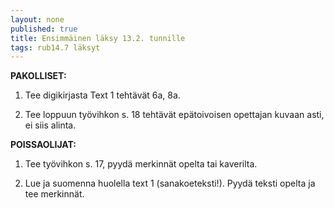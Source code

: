 ```yaml
---
layout: none
published: true
title: Ensimmäinen läksy 13.2. tunnille
tags: rub14.7 läksyt
---
```

**PAKOLLISET:**

1. Tee digikirjasta Text 1 tehtävät 6a, 8a.

2. Tee loppuun työvihkon s. 18 tehtävät epätoivoisen opettajan kuvaan asti, ei siis alinta.

**POISSAOLIJAT:**

1. Tee työvihkon s. 17, pyydä merkinnät opelta tai kaverilta.

2. Lue ja suomenna huolella text 1 (sanakoeteksti!). Pyydä teksti opelta ja tee merkinnät.

